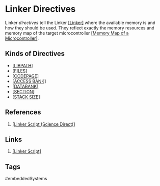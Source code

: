 # Linker Directives

Linker *directives* tell the Linker [\[Linker\]](../202202120018) where the available memory is and how they should be used. They reflect exactly the memory resources and memory map of the target microcontroller [\[Memory Map of a Microcontroller\]](../202202101936).  

## Kinds of Directives
* [\[LIBPATH\]](../202202120235)  
* [\[FILES\]](../202202120240)  
* [\[CODEPAGE\]](../202202120241)  
* [\[ACCESS BANK\]](../202202120236)  
* [\[DATABANK\]](../202202120239)  
* [\[SECTION\]](../202202151820)  
* [\[STACK SIZE\]](../202202120237)  

## References 
1. [\[Linker Script (Science Direct)\]](https://www.sciencedirect.com/topics/engineering/linker-script)  

## Links
1. [\[Linker Script\]](../202202102126)  

## Tags
#embeddedSystems
